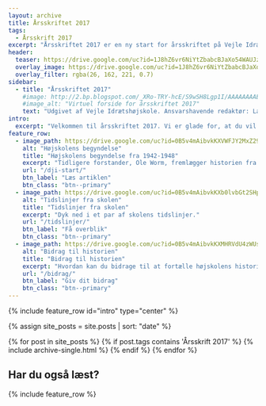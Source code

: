 ```yaml
---
layout: archive
title: Årsskriftet 2017
tags:
  - Årsskrift 2017
excerpt: "Årsskriftet 2017 er en ny start for årsskriftet på Vejle Idrætshøjskole, der har hvilet siden 2006. Men nu er vi klar igen."
header:
  teaser: https://drive.google.com/uc?id=1J8hZ6vr6NiYtZbabcBJaXo54WAUJzn1y
  overlay_image: https://drive.google.com/uc?id=1J8hZ6vr6NiYtZbabcBJaXo54WAUJzn1y
  overlay_filter: rgba(26, 162, 221, 0.7)
sidebar:
  - title: "Årsskriftet 2017"
    #image: http://2.bp.blogspot.com/_XRo-TRY-hcE/S9wSH8Lgp1I/AAAAAAAAEAw/l1Ffssj2mM8/s400/4563302206_68a09f4f25.jpg
    #image_alt: "Virtuel forside for årsskriftet 2017"
    text: "Udgivet af Vejle Idrætshøjskole. Ansvarshavende redaktør: Lars Olesen, viceforstander."
intro:
  excerpt: "Velkommen til årsskriftet 2017. Vi er glade for, at du vil læse med. Vi har gjort os umage for at lave en introduktion, hvor du kan læse mere om, hvad du kan forvente af årsskriftet, så vi anbefaler dig at starte der."
feature_row:
  - image_path: https://drive.google.com/uc?id=0B5v4mAibvkKXVWFJY2MxZ29UT0E
    alt: "Højskolens begyndelse"
    title: "Højskolens begyndelse fra 1942-1948"
    excerpt: "Tidligere forstander, Ole Worm, fremlægger historien fra 1942-1948 og skolens tilblivelse."
    url: "/dji-start/"
    btn_label: "Læs artiklen"
    btn_class: "btn--primary"
  - image_path: https://drive.google.com/uc?id=0B5v4mAibvkKXb0lvbGt2SHpqaTQ
    alt: "Tidslinjer fra skolen"
    title: "Tidslinjer fra skolen"
    excerpt: "Dyk ned i et par af skolens tidslinjer."
    url: "/tidslinjer/"
    btn_label: "Få overblik"
    btn_class: "btn--primary"
  - image_path: https://drive.google.com/uc?id=0B5v4mAibvkKXMHRVdU4zWUswa1E
    alt: "Bidrag til historien"
    title: "Bidrag til historien"
    excerpt: "Hvordan kan du bidrage til at fortælle højskolens historie?"
    url: "/bidrag/"
    btn_label: "Giv dit bidrag"
    btn_class: "btn--primary"
---
```


{% include feature_row id="intro" type="center" %}

{% assign site_posts = site.posts | sort: "date" %}

<div class="grid__wrapper">
  {% for post in site_posts %}
    {% if post.tags contains 'Årsskrift 2017' %}
      {% include archive-single.html %}
    {% endif %}
  {% endfor %}
</div>

## Har du også læst?

{% include feature_row %}